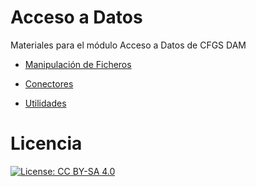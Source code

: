 # Acceso a Datos
Materiales para el módulo Acceso a Datos de CFGS DAM

- [Manipulación de Ficheros](https://github.com/franlu/DAM-AD/tree/master/ficheros)

- [Conectores](https://github.com/franlu/DAM-AD/tree/master/conectores)

- [Utilidades](https://github.com/franlu/DAM-AD/tree/master/utilidades)


# Licencia

[![License: CC BY-SA 4.0](https://img.shields.io/badge/License-CC%20BY--SA%204.0-lightgrey.svg)](https://creativecommons.org/licenses/by-sa/4.0/)
